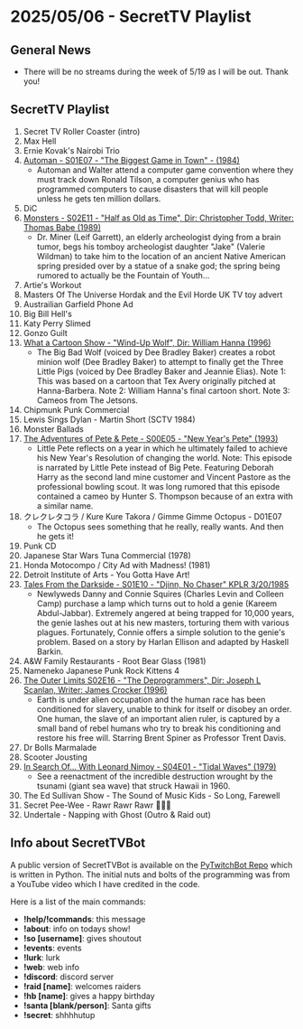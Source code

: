 # 2025/05/06 - SecretTV Playlist

## General News

- There will be no streams during the week of 5/19 as I will be out.  Thank you!

## SecretTV Playlist

1. Secret TV Roller Coaster (intro)
2. Max Hell
3. Ernie Kovak's Nairobi Trio
4. [Automan - S01E07 - "The Biggest Game in Town" - (1984)](https://en.wikipedia.org/wiki/Automan#Episodes)
   - Automan and Walter attend a computer game convention where they must track down Ronald Tilson, a computer genius who has programmed computers to cause disasters that will kill people unless he gets ten million dollars.
5. DiC
6. [Monsters - S02E11 - "Half as Old as Time", Dir: Christopher Todd, Writer: Thomas Babe (1989)](https://en.wikipedia.org/wiki/List_of_Monsters_episodes#Season_2_(1989%E2%80%9390))
   - Dr. Miner (Leif Garrett), an elderly archeologist dying from a brain tumor, begs his tomboy archeologist daughter "Jake" (Valerie Wildman) to take him to the location of an ancient Native American spring presided over by a statue of a snake god; the spring being rumored to actually be the Fountain of Youth...
7. Artie's Workout
8. Masters Of The Universe Hordak and the Evil Horde UK TV toy advert
9. Austrailian Garfield Phone Ad
10. Big Bill Hell's
11. Katy Perry Slimed
12. Gonzo Guilt
13. [What a Cartoon Show - "Wind-Up Wolf", Dir: William Hanna (1996)](https://en.wikipedia.org/wiki/What_a_Cartoon!)
    - The Big Bad Wolf (voiced by Dee Bradley Baker) creates a robot minion wolf (Dee Bradley Baker) to attempt to finally get the Three Little Pigs (voiced by Dee Bradley Baker and Jeannie Elias).  Note 1: This was based on a cartoon that Tex Avery originally pitched at Hanna-Barbera.  Note 2: William Hanna's final cartoon short.  Note 3: Cameos from The Jetsons.
14. Chipmunk Punk Commercial
15. Lewis Sings Dylan - Martin Short (SCTV 1984)
16. Monster Ballads
17. [The Adventures of Pete & Pete - S00E05 - "New Year's Pete" (1993)](https://en.wikipedia.org/wiki/List_of_The_Adventures_of_Pete_%26_Pete_episodes#Specials_(1991%E2%80%9393))
    - Little Pete reflects on a year in which he ultimately failed to achieve his New Year's Resolution of changing the world.  Note: This episode is narrated by Little Pete instead of Big Pete. Featuring Deborah Harry as the second land mine customer and Vincent Pastore as the professional bowling scout. It was long rumored that this episode contained a cameo by Hunter S. Thompson because of an extra with a similar name.
18. クレクレタコラ / Kure Kure Takora / Gimme Gimme Octopus - D01E07
    - The Octopus sees something that he really, really wants.  And then he gets it!
19. Punk CD
20. Japanese Star Wars Tuna Commercial (1978)
21. Honda Motocompo / City Ad with Madness! (1981)
22. Detroit Institute of Arts - You Gotta Have Art!
23. [Tales From the Darkside - S01E10 - "Djinn, No Chaser" KPLR 3/20/1985](https://en.wikipedia.org/wiki/List_of_Tales_from_the_Darkside_episodes#Season_1_(1984%E2%80%931985))
    - Newlyweds Danny and Connie Squires (Charles Levin and Colleen Camp) purchase a lamp which turns out to hold a genie (Kareem Abdul-Jabbar). Extremely angered at being trapped for 10,000 years, the genie lashes out at his new masters, torturing them with various plagues. Fortunately, Connie offers a simple solution to the genie's problem.  Based on a story by Harlan Ellison and adapted by Haskell Barkin.
24. A&W Family Restaurants - Root Bear Glass (1981)
25. Nameneko Japanese Punk Rock Kittens 4
26. [The Outer Limits S02E16 - "The Deprogrammers", Dir: Joseph L Scanlan, Writer: James Crocker (1996)](https://en.wikipedia.org/wiki/List_of_The_Outer_Limits_(1995_TV_series)_episodes#Season_2_(1996))
    - Earth is under alien occupation and the human race has been conditioned for slavery, unable to think for itself or disobey an order. One human, the slave of an important alien ruler, is captured by a small band of rebel humans who try to break his conditioning and restore his free will. Starring Brent Spiner as Professor Trent Davis.
27. Dr Bolls Marmalade
28. Scooter Jousting
29. [In Search Of... With Leonard Nimoy - S04E01 - "Tidal Waves" (1979)](https://en.wikipedia.org/wiki/In_Search_of..._(TV_series)#Season_3_(1978%E2%80%931979))
    - See a reenactment of the incredible destruction wrought by the tsunami (giant sea wave) that struck Hawaii in 1960.
30. The Ed Sullivan Show - The Sound of Music Kids - So Long, Farewell
31. Secret Pee-Wee - Rawr Rawr Rawr 🐊🐊🐊
32. Undertale - Napping with Ghost (Outro & Raid out)



## Info about SecretTVBot

A public version of SecretTVBot is available on the [PyTwitchBot Repo](https://github.com/awbored/PyTwitchBot) which is written in Python.  The initial nuts and bolts of the programming was from a YouTube video which I have credited in the code.

Here is a list of the main commands:
- **!help/!commands**: this message
- **!about**: info on todays show!
- **!so [username]**: gives shoutout
- **!events**: events
- **!lurk**: lurk
- **!web**: web info
- **!discord**: discord server
- **!raid [name]**: welcomes raiders
- **!hb [name]**: gives a happy birthday
- **!santa [blank/person]**: Santa gifts
- **!secret**: shhhhutup
